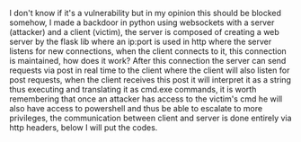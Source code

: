 I don't know if it's a vulnerability but in my opinion this should be blocked somehow, I made a backdoor in python using websockets with a server (attacker) and a client (victim), the server is composed of creating a web server by the flask lib where an ip:port is used in http where the server listens for new connections, when the client connects to it, this connection is maintained, how does it work? After this connection the server can send requests via post in real time to the client where the client will also listen for post requests, when the client receives this post it will interpret it as a string thus executing and translating it as cmd.exe commands, it is worth remembering that once an attacker has access to the victim's cmd he will also have access to powershell and thus be able to escalate to more privileges, the communication between client and server is done entirely via http headers, below I will put the codes.
